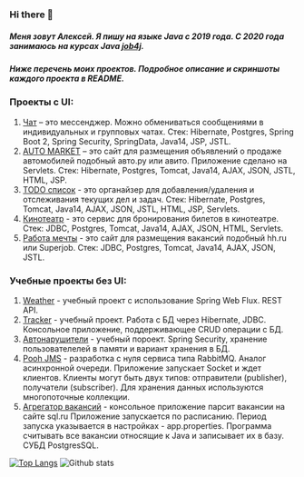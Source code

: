 ### Hi there 👋
##### Меня зовут Алексей. Я пишу на языке Java с 2019 года. С 2020 года занимаюсь на курсах Java [job4j](https://job4j.ru/courses/java_courses.html).
##### Ниже перечень моих проектов. Подробное описание и скриншоты каждого проекта в README.

### Проекты с UI:
1. [Чат](https://github.com/Alexey710/job4j_chat) – это мессенджер. Можно обмениваться сообщениями в
индивидуальных и групповых чатах. 
Стек: Hibernate, Postgres, Spring Boot 2, Spring Security, SpringData, Java14, JSP, JSTL.
2. [AUTO MARKET](https://github.com/Alexey710/job4j_cars) – это сайт для размещения объявлений о продаже автомобилей подобный авто.ру или авито. Приложение сделано на Servlets. 
Стек: Hibernate, Postgres, Tomcat, Java14, AJAX, JSON, JSTL, HTML, JSP.  
3. [TODO список](https://github.com/Alexey710/job4j_todo) - это органайзер для добавления/удаления и отслеживания
текущих дел и задач. 
Стек: Hibernate, Postgres, Tomcat, Java14, AJAX, JSON, JSTL, HTML, JSP, Servlets.
4. [Кинотеатр](https://github.com/Alexey710/job4j_cinema) - это сервис для бронирования билетов в кинотеатре. 
Стек: JDBC, Postgres, Tomcat, Java14, AJAX, JSON, HTML, Servlets.
5. [Работа мечты](https://github.com/Alexey710/job4j_dreamjob) - это сайт для размещения вакансий подобный hh.ru или
Superjob. 
Стек: JDBC, Postgres, Tomcat, Java14, AJAX, JSON, JSTL. 

### Учебные проекты без UI:
1. [Weather](https://github.com/Alexey710/job4j_weather)  - учебный проект с использование Spring Web Flux. REST API.
2. [Tracker](https://github.com/Alexey710/job4j_tracker) - учебный проект. Работа c БД через Hibernate, JDBC. Консольное приложение, поддерживающее CRUD операции с БД.
3. [Автонарушители](https://github.com/Alexey710/job4j_car_accident) - учебный пороект. Spring Security, хранение пользователелей в памяти и вариант хранения в БД.  
4. [Pooh JMS](https://github.com/Alexey710/job4j_pooh) - разработка с нуля сервиса типа RabbitMQ. Аналог асинхронной очереди. Приложение запускает Socket и ждет клиентов.
Клиенты могут быть двух типов: отправители (publisher), получатели (subscriber). Для хранения данных используются многопоточные коллекции. 
5. [Агрегатор вакансий](https://github.com/Alexey710/job4j_grabber) - консольное приложение парсит вакансии на сайте sql.ru 
Приложение запускается по расписанию. Период запуска указывается в настройках - app.properties. Программа  считывать все вакансии относящие к Java и записывает их в базу. СУБД PostgresSQL.


[![Top Langs](https://github-readme-stats.vercel.app/api/top-langs/?username=Alexey710&layout=compact)](https://github.com/Alexey710/github-readme-stats)
![Github stats](https://github-readme-stats.vercel.app/api?username=Alexey710&hide=stars,prs,issues,contribs)


<!--
**Alexey710/Alexey710** is a ✨ _special_ ✨ repository because its `README.md` (this file) appears on your GitHub profile.

Here are some ideas to get you started:

- 🔭 I’m currently working on ...
- 🌱 I’m currently learning ...
- 👯 I’m looking to collaborate on ...
- 🤔 I’m looking for help with ...
- 💬 Ask me about ...
- 📫 How to reach me: ...
- 😄 Pronouns: ...
- ⚡ Fun fact: ...
-->
